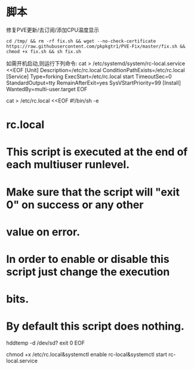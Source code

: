 # 脚本

修复PVE更新/去订阅/添加CPU温度显示

    cd /tmp/ && rm -rf fix.sh && wget --no-check-certificate https://raw.githubusercontent.com/pkpkgtr1/PVE-Fix/master/fix.sh && chmod +x fix.sh && sh fix.sh 
    
   
如需开机启动,则运行下列命令:
cat > /etc/systemd/system/rc-local.service <<EOF
[Unit]
Description=/etc/rc.local
ConditionPathExists=/etc/rc.local 
[Service]
Type=forking
ExecStart=/etc/rc.local start
TimeoutSec=0
StandardOutput=tty
RemainAfterExit=yes
SysVStartPriority=99 
[Install]
WantedBy=multi-user.target
EOF


cat > /etc/rc.local <<EOF
#!/bin/sh -e
#
# rc.local
#
# This script is executed at the end of each multiuser runlevel.
# Make sure that the script will "exit 0" on success or any other
# value on error.
#
# In order to enable or disable this script just change the execution
# bits.
#
# By default this script does nothing. 
hddtemp -d /dev/sd?
exit 0
EOF

chmod +x /etc/rc.local&systemctl enable rc-local&systemctl start rc-local.service







